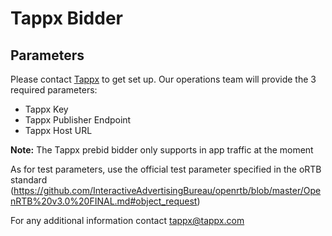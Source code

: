 # Tappx Bidder

## Parameters
Please contact [Tappx](../../static/bidder-info/tappx.yaml) to get set up. Our operations team will provide the 3 required parameters:
- Tappx Key
- Tappx Publisher Endpoint
- Tappx Host URL

**Note:** The Tappx prebid bidder only supports in app traffic at the moment

As for test parameters, use the official test parameter specified in the oRTB standard (https://github.com/InteractiveAdvertisingBureau/openrtb/blob/master/OpenRTB%20v3.0%20FINAL.md#object_request)

For any additional information contact tappx@tappx.com
